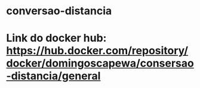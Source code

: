 # conversao-distancia
# Link do docker hub: https://hub.docker.com/repository/docker/domingoscapewa/consersao-distancia/general
